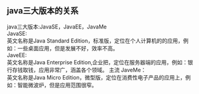 
## java三大版本的关系
java三大版本:JavaSE，JavaEE，JavaMe  
JavaSE:  
英文名称是Java Standard Edition，标准版，定位在个人计算机的的应用，例如：一些桌面应用，但是发展不好，效率不高。  
JaveEE:  
英文名称是Java Enterprise Edition,企业把，定位在服务器端的应用，例如：银行存钱取钱，应用非常广，涵盖各个领域。 主流 
JaveMe：  
英文名称是Java Micro Edition，微型版，定位在消费性电子产品的应用上，例如：智能微波炉，但是应用范围很窄。  

[](https://github.com/zhoumengyuan/JavaBasic/blob/master/src/img/Java_version.png)
